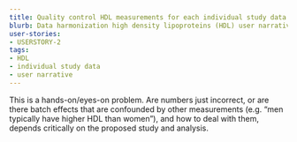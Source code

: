 ```yaml
---
title: Quality control HDL measurements for each individual study data
blurb: Data harmonization high density lipoproteins (HDL) user narrative
user-stories:
- USERSTORY-2
tags:
- HDL
- individual study data
- user narrative
---
```

This is a hands-on/eyes-on problem. Are numbers just incorrect, or are there batch effects that are confounded by other measurements (e.g. “men typically have higher HDL than women”), and how to deal with them, depends critically on the proposed study and analysis.